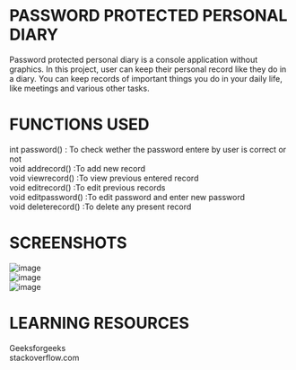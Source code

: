 # PASSWORD PROTECTED PERSONAL DIARY
Password protected personal diary is a console application without graphics. In this project, user can keep their personal record like they do in a diary. You can keep records of important things you do in your daily life, like meetings and various other tasks.
# FUNCTIONS USED
int password() : To check wether the password entere by user is correct or not <br />
void addrecord() :To add new record <br />
void viewrecord() :To view previous entered record <br />
void editrecord() :To edit previous records <br />
void editpassword() :To edit password and enter new password <br />
void deleterecord() :To delete any present record <br />
# SCREENSHOTS
![image](https://user-images.githubusercontent.com/104264146/174467638-59e7f852-843d-4cd2-9ad7-1ab592dc5e31.png) <br />
![image](https://user-images.githubusercontent.com/104264146/174467650-6a517b40-581b-48bb-b05e-039600be2fb2.png) <br />
![image](https://user-images.githubusercontent.com/104264146/174467664-efdbcf9d-8550-4517-8f8b-f9d958768244.png)<br />
# LEARNING RESOURCES
Geeksforgeeks <br/>
stackoverflow.com <br />



